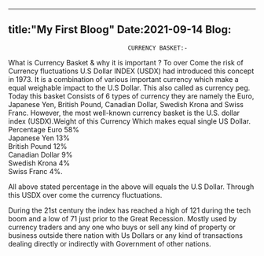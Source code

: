 ---
title:"My First Bloog"
Date:2021-09-14
Blog:
 ---

                                      CURRENCY BASKET:-
 What is Currency Basket & why it is important ? 
 To over Come the risk of Currency fluctuations U.S Dollar INDEX (USDX) had  introduced this concept in 1973.
 It is a combination of various important currency which make a equal  weighable impact to the U.S Dollar.
 This also called as currency peg.
 Today this basket Consists of 6 types of currency they are namely the Euro,  Japanese Yen, British Pound, Canadian Dollar, Swedish Krona and Swiss  Franc.
 However, the most well-known currency basket is the U.S. dollar index  (USDX).Weight of this Currency Which makes equal single US  Dollar.
                                      Percentage
Euro 58%	
Japanese Yen 13%	
British Pound 12%	
Canadian Dollar 9%	
Swedish Krona 4%	
Swiss Franc 4%.

All above stated percentage in the above will equals the U.S Dollar.
Through this USDX over come the currency fluctuations. 

During the 21st century the index has reached a high of 121 during the tech  boom and a low of 71 just prior to the Great Recession.
 Mostly used by currency traders and any one who buys or sell any kind of  property or business outside there nation with Us Dollars or any kind of  transactions dealing directly or indirectly with Government of other nations.






 